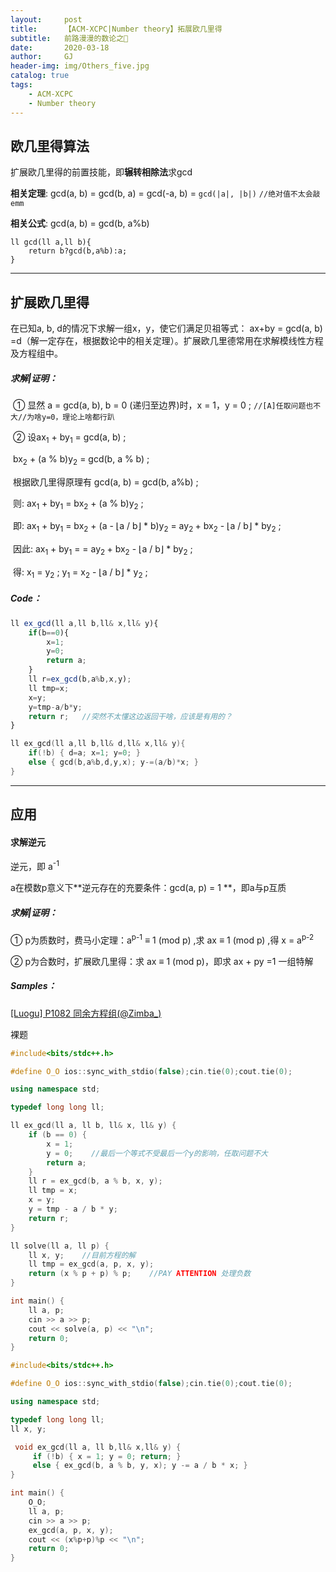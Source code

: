```yaml
---
layout:     post
title:      【ACM-XCPC|Number theory】拓展欧几里得
subtitle:   前路漫漫的数论之🦌
date:       2020-03-18
author:     GJ
header-img: img/Others_five.jpg
catalog: true
tags:
    - ACM-XCPC
    - Number theory
---
```


## 欧几里得算法

扩展欧几里得的前置技能，即**辗转相除法**求gcd

**相关定理**:	gcd(a, b) = gcd(b, a) = gcd(-a, b) = `gcd(|a|, |b|)` `//绝对值不太会敲emm`

**相关公式**:	gcd(a, b) = gcd(b, a%b)

```
ll gcd(ll a,ll b){
    return b?gcd(b,a%b):a;
}
```

---

## 扩展欧几里得

在已知a, b, d的情况下求解一组x，y，使它们满足贝祖等式： ax+by = gcd(a, b) =d（解一定存在，根据数论中的相关定理）。扩展欧几里德常用在求解模线性方程及方程组中。

##### 求解|证明：

​	① 显然 a = gcd(a, b), b = 0 (递归至边界)时，x = 1，y = 0 ;	`//[A]任取问题也不大//为啥y=0，理论上啥都行趴`

​	② 设ax<sub>1</sub> + by<sub>1</sub> = gcd(a, b) ;

​			 bx<sub>2</sub> + (a % b)y<sub>2</sub> = gcd(b, a % b) ;

​		 根据欧几里得原理有 gcd(a, b) = gcd(b, a%b) ;

​		 则: ax<sub>1</sub> + by<sub>1</sub> = bx<sub>2</sub> + (a % b)y<sub>2</sub> ;

​		 即: ax<sub>1</sub> + by<sub>1</sub> = bx<sub>2</sub> + (a - ⌊a / b⌋ * b)y<sub>2</sub> = ay<sub>2 </sub>+ bx<sub>2</sub> - ⌊a / b⌋ * by<sub>2</sub> ;

​		 因此: ax<sub>1</sub> + by<sub>1</sub> = = ay<sub>2 </sub>+ bx<sub>2</sub> - ⌊a / b⌋ * by<sub>2</sub> ;

​		 得: x<sub>1</sub> = y<sub>2</sub> ; y<sub>1</sub> = x<sub>2</sub> - ⌊a / b⌋ * y<sub>2</sub> ;

##### Code：

```JavaScript
ll ex_gcd(ll a,ll b,ll& x,ll& y){
    if(b==0){
        x=1;
        y=0;
        return a;
    }
    ll r=ex_gcd(b,a%b,x,y);
    ll tmp=x;
    x=y;
    y=tmp-a/b*y;
	return r;	//突然不太懂这边返回干啥，应该是有用的？
}
```

```c++
ll ex_gcd(ll a,ll b,ll& d,ll& x,ll& y){
    if(!b) { d=a; x=1; y=0; }
    else { gcd(b,a%b,d,y,x); y-=(a/b)*x; }
}
```

---

## 应用

#### 求解逆元

逆元，即 a<sup>-1</sup> 

a在模数p意义下**逆元存在的充要条件：gcd(a, p) = 1 **，即a与p互质

##### 求解|证明：

① p为质数时，费马小定理：a<sup>p-1</sup> ≡ 1 (mod p) ,求 ax ≡ 1 (mod p) ,得 x = a<sup>p-2</sup> 

② p为合数时，扩展欧几里得：求 ax ≡ 1 (mod p)，即求 ax + py =1 一组特解

##### Samples：

[[Luogu] P1082 同余方程组(@Zimba_)](https://www.luogu.com.cn/problem/P1082)

裸题

```c++
#include<bits/stdc++.h>

#define O_O ios::sync_with_stdio(false);cin.tie(0);cout.tie(0);

using namespace std;

typedef long long ll;

ll ex_gcd(ll a, ll b, ll& x, ll& y) {
    if (b == 0) {
        x = 1;
        y = 0;    //最后一个等式不受最后一个y的影响，任取问题不大
        return a;
    }
    ll r = ex_gcd(b, a % b, x, y);
    ll tmp = x;
    x = y;
    y = tmp - a / b * y;
    return r;
}

ll solve(ll a, ll p) {
    ll x, y;    //目前方程的解
    ll tmp = ex_gcd(a, p, x, y);
    return (x % p + p) % p;    //PAY ATTENTION 处理负数
}

int main() {
    ll a, p;
    cin >> a >> p;
    cout << solve(a, p) << "\n";
    return 0;
}
```

```c++
#include<bits/stdc++.h>

#define O_O ios::sync_with_stdio(false);cin.tie(0);cout.tie(0);

using namespace std;

typedef long long ll;
ll x, y;

 void ex_gcd(ll a, ll b,ll& x,ll& y) {
     if (!b) { x = 1; y = 0; return; }
     else { ex_gcd(b, a % b, y, x); y -= a / b * x; }
}

int main() {
    O_O;
    ll a, p;
    cin >> a >> p;
    ex_gcd(a, p, x, y);
    cout << (x%p+p)%p << "\n";
    return 0;
}
```

